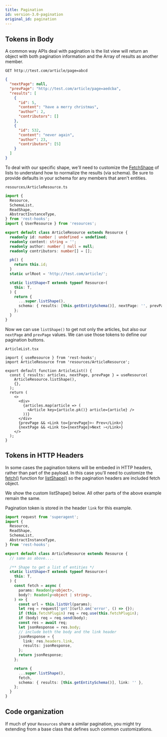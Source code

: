 ```yaml
---
title: Pagination
id: version-3.0-pagination
original_id: pagination
---
```


## Tokens in Body

A common way APIs deal with pagination is the list view will return an object with both pagination information
and the Array of results as another member.

`GET http://test.com/article/page=abcd`

```json
{
  "nextPage": null,
  "prevPage": "http://test.com/article/page=aedcba",
  "results": [
    {
      "id": 5,
      "content": "have a merry christmas",
      "author": 2,
      "contributors": []
    },
    {
      "id": 532,
      "content": "never again",
      "author": 23,
      "contributors": [5]
    }
  ]
}
```

To deal with our specific shape, we'll need to customize the [FetchShape](../api/FetchShape.md) of lists to
understand how to normalize the results (via schema). Be sure to provide defaults in your schema for any members
that aren't entities.

`resources/ArticleResource.ts`

```typescript
import {
  Resource,
  SchemaList,
  ReadShape,
  AbstractInstanceType,
} from 'rest-hooks';
import { UserResource } from 'resources';

export default class ArticleResource extends Resource {
  readonly id: number | undefined = undefined;
  readonly content: string = '';
  readonly author: number | null = null;
  readonly contributors: number[] = [];

  pk() {
    return this.id;
  }
  static urlRoot = 'http://test.com/article/';

  static listShape<T extends typeof Resource>(
    this: T,
  ) {
    return {
      ...super.listShape(),
      schema: { results: [this.getEntitySchema()], nextPage: '', prevPage: '' },
    };
  }
}
```

Now we can use `listShape()` to get not only the articles, but also our `nextPage`
and `prevPage` values. We can use those tokens to define our pagination buttons.

`ArticleList.tsx`

```tsx
import { useResource } from 'rest-hooks';
import ArticleResource from 'resources/ArticleResource';

export default function ArticleList() {
  const { results: articles, nextPage, prevPage } = useResource(
    ArticleResource.listShape(),
    {},
  );
  return (
    <>
      <div>
        {articles.map(article => (
          <Article key={article.pk()} article={article} />
        ))}
      </div>
      {prevPage && <Link to={prevPage}>‹ Prev</Link>}
      {nextPage && <Link to={nextPage}>Next ›</Link>}
    </>
  );
}
```

## Tokens in HTTP Headers

In some cases the pagination tokens will be embeded in HTTP headers, rather than part of the payload. In this
case you'll need to customize the [fetch()](../api/FetchShape#fetchurl-string-body-payload-promise-any) function
for [listShape()](../api/resource#listshape-readshape) so the pagination headers are included fetch object.

We show the custom listShape() below. All other parts of the above example remain the same.

Pagination token is stored in the header `link` for this example.

```typescript
import request from 'superagent';
import {
  Resource,
  ReadShape,
  SchemaList,
  AbstractInstanceType,
} from 'rest-hooks';

export default class ArticleResource extends Resource {
  // same as above....

  /** Shape to get a list of entities */
  static listShape<T extends typeof Resource>(
    this: T,
  ) {
    const fetch = async (
      params: Readonly<object>,
      body?: Readonly<object | string>,
    ) => {
      const url = this.listUrl(params);
      let req = request['get'](url).on('error', () => {});
      if (this.fetchPlugin) req = req.use(this.fetchPlugin);
      if (body) req = req.send(body);
      const res = await req;
      let jsonResponse = res.body;
      // include both the body and the link header
      jsonResponse = {
        link: res.headers.link,
        results: jsonResponse,
      };
      return jsonResponse;
    };

    return {
      ...super.listShape(),
      fetch,
      schema: { results: [this.getEntitySchema()], link: '' },
    };
  }
}
```

## Code organization

If much of your `Resources` share a similar pagination, you might
try extending from a base class that defines such common customizations.
